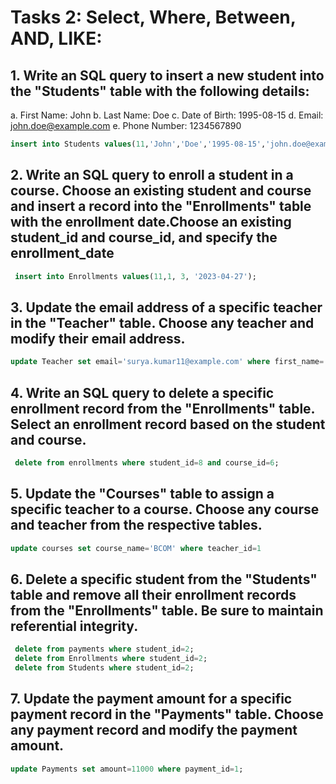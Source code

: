 # Tasks 2: Select, Where, Between, AND, LIKE: 

## 1. Write an SQL query to insert a new student into the "Students" table with the following details:
a. First Name: John
b. Last Name: Doe
				c. Date of Birth: 1995-08-15
									d. Email: john.doe@example.com
										e. Phone Number: 1234567890
 ```sql                                       
 insert into Students values(11,'John','Doe','1995-08-15','john.doe@example.com','1234567890');
```
 ## 2. Write an SQL query to enroll a student in a course. Choose an existing student and course and insert a record into the "Enrollments" table with the enrollment date.Choose an existing student_id and course_id, and specify the enrollment_date
 ```sql
  insert into Enrollments values(11,1, 3, '2023-04-27');
```

## 3. Update the email address of a specific teacher in the "Teacher" table. Choose any teacher and modify their email address.
```sql 
update Teacher set email='surya.kumar11@example.com' where first_name='Surya' and last_name='Kumar';
```	
	
## 4. Write an SQL query to delete a specific enrollment record from the "Enrollments" table. Select an enrollment record based on the student and course.
```sql
 delete from enrollments where student_id=8 and course_id=6;
 ```

 ## 5. Update the "Courses" table to assign a specific teacher to a course. Choose any course and teacher from the respective tables.
 ```sql
 update courses set course_name='BCOM' where teacher_id=1
 ```
 ## 6. Delete a specific student from the "Students" table and remove all their enrollment records from the "Enrollments" table. Be sure to maintain referential integrity.
```sql
 delete from payments where student_id=2;
 delete from Enrollments where student_id=2;
 delete from Students where student_id=2;
```
 ## 7. Update the payment amount for a specific payment record in the "Payments" table. Choose any payment record and modify the payment amount.
 ```sql
 update Payments set amount=11000 where payment_id=1;
```